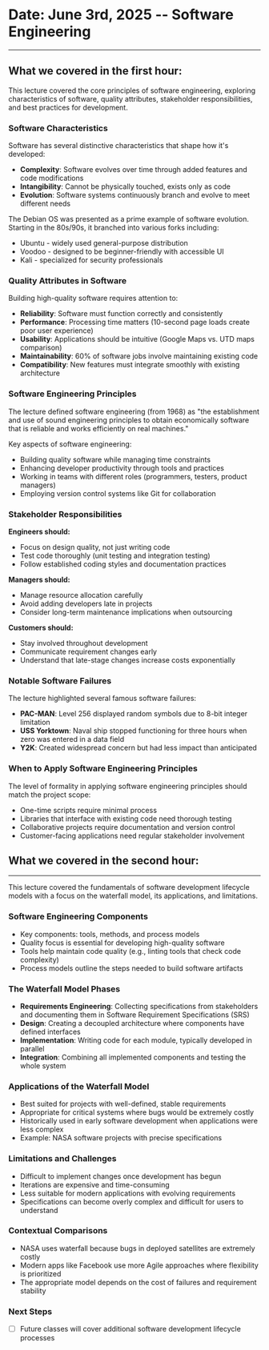 # **Date: June 3rd, 2025 -- Software Engineering**

---

## **What we covered in the first hour:**

This lecture covered the core principles of software engineering, exploring characteristics of software, quality attributes, stakeholder responsibilities, and best practices for development.

### Software Characteristics

Software has several distinctive characteristics that shape how it's developed:

- **Complexity**: Software evolves over time through added features and code modifications
- **Intangibility**: Cannot be physically touched, exists only as code
- **Evolution**: Software systems continuously branch and evolve to meet different needs

The Debian OS was presented as a prime example of software evolution. Starting in the 80s/90s, it branched into various forks including:

- Ubuntu - widely used general-purpose distribution
- Voodoo - designed to be beginner-friendly with accessible UI
- Kali - specialized for security professionals

### Quality Attributes in Software

Building high-quality software requires attention to:

- **Reliability**: Software must function correctly and consistently
- **Performance**: Processing time matters (10-second page loads create poor user experience)
- **Usability**: Applications should be intuitive (Google Maps vs. UTD maps comparison)
- **Maintainability**: 60% of software jobs involve maintaining existing code
- **Compatibility**: New features must integrate smoothly with existing architecture

### Software Engineering Principles

The lecture defined software engineering (from 1968) as "the establishment and use of sound engineering principles to obtain economically software that is reliable and works efficiently on real machines."

Key aspects of software engineering:

- Building quality software while managing time constraints
- Enhancing developer productivity through tools and practices
- Working in teams with different roles (programmers, testers, product managers)
- Employing version control systems like Git for collaboration

### Stakeholder Responsibilities

**Engineers should:**

- Focus on design quality, not just writing code
- Test code thoroughly (unit testing and integration testing)
- Follow established coding styles and documentation practices

**Managers should:**

- Manage resource allocation carefully
- Avoid adding developers late in projects
- Consider long-term maintenance implications when outsourcing

**Customers should:**

- Stay involved throughout development
- Communicate requirement changes early
- Understand that late-stage changes increase costs exponentially

### Notable Software Failures

The lecture highlighted several famous software failures:

- **PAC-MAN**: Level 256 displayed random symbols due to 8-bit integer limitation
- **USS Yorktown**: Naval ship stopped functioning for three hours when zero was entered in a data field
- **Y2K**: Created widespread concern but had less impact than anticipated

### When to Apply Software Engineering Principles

The level of formality in applying software engineering principles should match the project scope:

- One-time scripts require minimal process
- Libraries that interface with existing code need thorough testing
- Collaborative projects require documentation and version control
- Customer-facing applications need regular stakeholder involvement

## **What we covered in the second hour:**

---

This lecture covered the fundamentals of software development lifecycle models with a focus on the waterfall model, its applications, and limitations.

### Software Engineering Components

- Key components: tools, methods, and process models
- Quality focus is essential for developing high-quality software
- Tools help maintain code quality (e.g., linting tools that check code complexity)
- Process models outline the steps needed to build software artifacts

### The Waterfall Model Phases

- **Requirements Engineering**: Collecting specifications from stakeholders and documenting them in Software Requirement Specifications (SRS)
- **Design**: Creating a decoupled architecture where components have defined interfaces
- **Implementation**: Writing code for each module, typically developed in parallel
- **Integration**: Combining all implemented components and testing the whole system

### Applications of the Waterfall Model

- Best suited for projects with well-defined, stable requirements
- Appropriate for critical systems where bugs would be extremely costly
- Historically used in early software development when applications were less complex
- Example: NASA software projects with precise specifications

### Limitations and Challenges

- Difficult to implement changes once development has begun
- Iterations are expensive and time-consuming
- Less suitable for modern applications with evolving requirements
- Specifications can become overly complex and difficult for users to understand

### Contextual Comparisons

- NASA uses waterfall because bugs in deployed satellites are extremely costly
- Modern apps like Facebook use more Agile approaches where flexibility is prioritized
- The appropriate model depends on the cost of failures and requirement stability

### Next Steps

- [ ] Future classes will cover additional software development lifecycle processes

